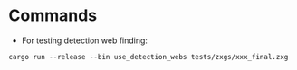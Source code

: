 # Commands
- For testing detection web finding: 

`cargo run --release --bin use_detection_webs tests/zxgs/xxx_final.zxg`     